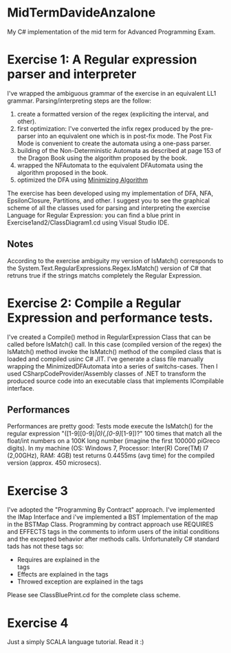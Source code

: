 MidTermDavideAnzalone
=====================
My C# implementation of the mid term for Advanced Programming Exam.

# Exercise 1: A Regular expression parser and interpreter
I've wrapped the ambiguous grammar of the exercise in an equivalent LL1 grammar.
Parsing/interpreting steps are the follow:
1) create a formatted version of the regex (expliciting the interval, and other).
2) first optimization: I've converted the infix regex produced by
the pre-parser into an equivalent one which is in post-fix mode. The Post Fix Mode
is convenient to create the automata using a one-pass parser.
3) building of the Non-Deterministic Automata as described at page
153 of the Dragon Book using the algorithm proposed by the book.
4) wrapped the NFAutomata to the equivalent DFAutomata using the algorithm
proposed in the book.
5) optimized the DFA using [Minimizing Algorithm](http://www.cs.engr.uky.edu/~lewis/essays/compilers/min-fa.html)

The exercise has been developed using my implementation of DFA, NFA, EpsilonClosure,
Partitions, and other.
I suggest you to see the graphical scheme of all the classes used for parsing
and interpreting the exercise Language for Regular Expression: you can find a
blue print in Exercise1and2/ClassDiagram1.cd using Visual Studio IDE.

## Notes
According to the exercise ambiguity my version of IsMatch() corresponds to the
System.Text.RegularExpressions.Regex.IsMatch() version of C# that retruns true
if the strings matchs completely the Regular Expression.

# Exercise 2: Compile a Regular Expression and performance tests.
I've created a Compile() method in RegularExpression Class that can be called
before IsMatch() call.
In this case (compiled version of the regex) the IsMatch() method invoke the
IsMatch() method of the compiled class that is loaded and compiled usinc C# JIT.
I've generate a class file manually wrapping the MinimizedDFAutomata into a
series of switchs-cases.
Then I used CSharpCodeProvider/Assembly classes of .NET to transform the produced
source code into an executable class that implements ICompilable interface.

## Performances
Performances are pretty good: Tests mode execute the IsMatch() for the regular
expression "([1-9][0-9]*|0)(,[0-9]*[1-9])?" 100 times that match all the float/int
numbers on a 100K long number (imagine the first 100000 piGreco digits).
In my machine (OS: Windows 7, Processor: Inter(R) Core(TM) I7 (2,00GHz), RAM: 4GB)
test returns 0.4455ms (avg time) for the compiled version (approx. 450 microsecs).

# Exercise 3
I've adopted the "Programming By Contract" approach. I've implemented the IMap Interface
and i've implemented a BST Implementation of the map in the BSTMap Class.
Programming by contract approach use REQUIRES and EFFECTS tags in the comments
to inform users of the initial conditions and the excepted behavior after methods calls.
Unfortunatelly C# standard tads has not these tags so:
- Requires are explained in the <summary> tags
- Effects are explained in the <return> tags
- Throwed exception are explained in the <exception> tags

Please see ClassBluePrint.cd for the complete class scheme.

# Exercise 4
Just a simply SCALA language tutorial. Read it :)
